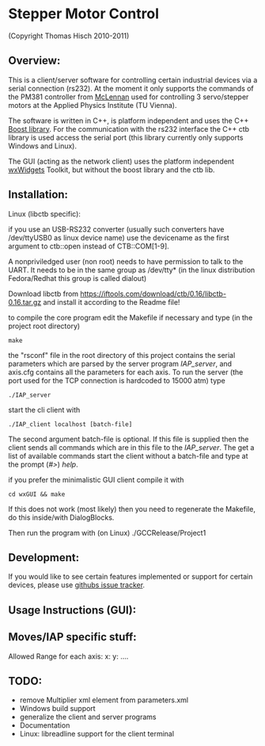 Stepper Motor Control
=====================
(Copyright Thomas Hisch 2010-2011)

Overview:
---------

This is a client/server software for controlling certain industrial
devices via a serial connection (rs232). At the moment it only
supports the commands of the PM381 controller from
[McLennan](http://www.mclennan.co.uk/) used for controlling 3
servo/stepper motors at the Applied Physics Institute (TU Vienna).

The software is written in C++, is platform independent and uses the
C++ [Boost library](http://www.boost.org). For the communication with
the rs232 interface the C++ ctb library is used access the serial port
(this library currently only supports Windows and Linux).

The GUI (acting as the network client) uses the platform independent
[wxWidgets](http://www.wxwidgets.org) Toolkit, but without the boost
library and the ctb lib.

Installation:
-------------

Linux (libctb specific):

if you use an USB-RS232 converter (usually such converters have
/dev/ttyUSB0 as linux device name) use the devicename as the first
argument to ctb::open instead of CTB::COM[1-9].

A nonpriviledged user (non root) needs to have permission to talk to
the UART. It needs to be in the same group as /dev/tty* (in the linux
distribution Fedora/Redhat this group is called dialout)

Download libctb from
https://iftools.com/download/ctb/0.16/libctb-0.16.tar.gz and install
it according to the Readme file!

to compile the core program edit the Makefile if necessary and type
(in the project root directory)

    make

the "rsconf" file in the root directory of this project contains the
serial parameters which are parsed by the server program *IAP_server*,
and axis.cfg contains all the parameters for each axis. To run the
server (the port used for the TCP connection is hardcoded to 15000
atm) type

    ./IAP_server

start the cli client with

    ./IAP_client localhost [batch-file]

The second argument batch-file is optional. If this file is supplied
then the client sends all commands which are in this file to the
*IAP_server*. The get a list of available commands start the client
without a batch-file and type at the prompt (*#>*) *help*.

 if you prefer the minimalistic GUI client compile it with

    cd wxGUI && make

If this does not work (most likely) then you need to regenerate the
Makefile, do this inside/with DialogBlocks.

Then run the program with (on Linux)
    ./GCCRelease/Project1

Development:
------------

If you would like to see certain features implemented or support for
certain devices, please use
[githubs issue tracker](https://github.com/thisch/StepperController).

Usage Instructions (GUI):
----------------------

Moves/IAP specific stuff:
---------------------------

Allowed Range for each axis:
x:
y:
....

TODO:
-----
* remove Multiplier xml element from parameters.xml
* Windows build support
* generalize the client and server programs
* Documentation
* Linux: libreadline support for the client terminal
